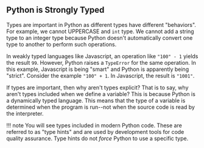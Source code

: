 ## Python is Strongly Typed
Types are important in Python as different types have different "behaviors". For 
example, we cannot UPPERCASE and `int` type. We cannot add a string type to an integer 
type because Python doesn't automatically convert one type to another to perform such 
operations.  

In weakly typed languages like Javascript, an operation like `"100" - 1` 
yields the result `99`.  However, Python raises a `TypeError` for the same operation. 
In this example, Javascript is being "smart" and Python is apparently being "strict". 
Consider the example `"100" + 1`.  In Javascript, the result is `"1001"`.  

If types are important, then why aren't 
types explicit?  That is to say, why aren't types included when we define a variable?
This is because Python is a dynamically typed language.  This means that the type of a 
variable is determined when the program is run--not when the source code is read by 
the interpreter. 

!!! note
    You will see types included in modern Python code. These are referred to as "type 
    hints" and are used by development tools for code quality assurance. Type hints do 
    not *force* Python to use a specific type. 



